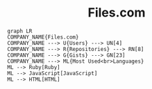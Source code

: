 <h1 align="center">Files.com</h1>

```mermaid
graph LR
COMPANY_NAME{Files.com}
COMPANY_NAME ---> U{Users} ---> UN[4]
COMPANY_NAME ---> R{Repositories} ---> RN[8]
COMPANY_NAME ---> G{Gists} ---> GN[23]
COMPANY_NAME ---> ML{Most Used<br>Languages}
ML --> Ruby[Ruby]
ML --> JavaScript[JavaScript]
ML --> HTML[HTML]
```

